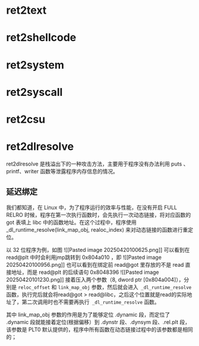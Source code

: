 # ret2text

# ret2shellcode

# ret2system

# ret2syscall

# ret2csu

# ret2dlresolve
ret2dlresolve 是栈溢出下的一种攻击方法，主要用于程序没有办法利用 puts 、printf、writer 函数等泄露程序内存信息的情况。
## 延迟绑定
我们都知道，在 Linux 中，为了程序运行的效率与性能，在没有开启 FULL RELRO 时候，程序在第一次执行函数时，会先执行一次动态链接，将对应函数的 got 表填上 libc 中的函数地址。在这个过程中，程序使用 _dl_runtime_resolve(link_map_obj, realoc_index) 来对动态链接的函数进行重定位。

以 32 位程序为例，如图
![[Pasted image 20250420100625.png]]
可以看到在 read@plt 中时会利用jmp跳转到 0x804a010 ，即
![[Pasted image 20250420100956.png]]
也可以看到在绑定前 read@got 里存放的不是 read 直接地址，而是 read@plt 的后续语句 0x8048396
![[Pasted image 20250420101230.png]]
接着压入两个参数（8, dword ptr [0x804a004]），分别是 `reloc_offset` 和 `link_map_obj` 参数，然后就会进入` _dl_runtime_resolve` 函数，执行完后就会将read@got > read@libc，之后这个位置就是read的实际地址了，第二次调用时也不需要再执行` _dl_runtime_resolve` 函数。

其中 link_map_obj 参数的作用是为了能够定位 .dynamic 段，而定位了 .dynamic 段就能接着定位(根据偏移）到 .dynstr 段、.dynsym 段、.rel.plt 段，该参数是 PLT0 默认提供的，程序中所有函数在动态链接过程中的该参数都是相同的；
